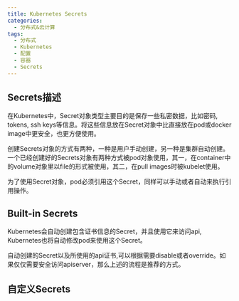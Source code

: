 ```yaml
---
title: Kubernetes Secrets
categories:
  - 分布式&云计算
tags:
  - 分布式
  - Kubernetes
  - 配置
  - 容器
  - Secrets
---
```


## Secrets描述
在Kubernetes中，Secret对象类型主要目的是保存一些私密数据，比如密码, tokens, ssh keys等信息。将这些信息放在Secret对象中比直接放在pod或docker image中更安全，也更方便使用。

创建Secrets对象的方式有两种，一种是用户手动创建，另一种是集群自动创建。
一个已经创建好的Secrets对象有两种方式被pod对象使用，其一，在container中的volume对象里以file的形式被使用，其二，在pull images时被kubelet使用。

为了使用Secret对象，pod必须引用这个Secret，同样可以手动或者自动来执行引用操作。

## Built-in Secrets
Kubernetes会自动创建包含证书信息的Secret，并且使用它来访问api, Kubernetes也将自动修改pod来使用这个Secret。

自动创建的Secret以及所使用的api证书,可以根据需要disable或者override。如果仅仅需要安全访问apiserver，那么上述的流程是推荐的方式。

## 自定义Secrets
